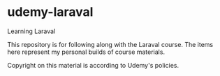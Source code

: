 # udemy-laraval
Learning Laraval

This repository is for following along with the Laraval course. The items here represent my personal builds of course materials. 

Copyright on this material is according to Udemy's policies.
